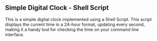 ## Simple Digital Clock - Shell Script
This is a simple digital clock implemented using a Shell Script. This script displays the current time in a 24-hour format, updating every second, making it a handy tool for checking the time on your command line interface.
